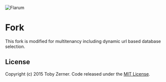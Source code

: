 ![Flarum](http://flarum.org/img/logo.png)

# Fork
This fork is modified for multitenancy including dynamic url based database selection.

## License

Copyright (c) 2015 Toby Zerner. Code released under the [MIT License](https://github.com/flarum/flarum/blob/master/LICENSE).

